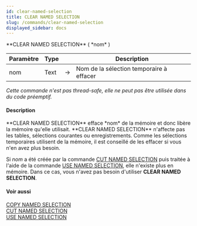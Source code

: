 ```yaml
---
id: clear-named-selection
title: CLEAR NAMED SELECTION
slug: /commands/clear-named-selection
displayed_sidebar: docs
---
```


<!--REF #_command_.CLEAR NAMED SELECTION.Syntax-->**CLEAR NAMED SELECTION** ( *nom* )<!-- END REF-->
<!--REF #_command_.CLEAR NAMED SELECTION.Params-->
| Paramètre | Type |  | Description |
| --- | --- | --- | --- |
| nom | Text | &#8594;  | Nom de la sélection temporaire à effacer |

<!-- END REF-->

*Cette commande n'est pas thread-safe, elle ne peut pas être utilisée dans du code préemptif.*


#### Description 

<!--REF #_command_.CLEAR NAMED SELECTION.Summary-->**CLEAR NAMED SELECTION** efface *nom* de la mémoire et donc libère la mémoire qu'elle utilisait.<!-- END REF--> **CLEAR NAMED SELECTION** n'affecte pas les tables, sélections courantes ou enregistrements. Comme les sélections temporaires utilisent de la mémoire, il est conseillé de les effacer si vous n'en avez plus besoin.

Si *nom* a été créée par la commande [CUT NAMED SELECTION](cut-named-selection.md) puis traitée à l'aide de la commande [USE NAMED SELECTION](use-named-selection.md), elle n'existe plus en mémoire. Dans ce cas, vous n'avez pas besoin d'utiliser **CLEAR NAMED SELECTION**.

#### Voir aussi 

[COPY NAMED SELECTION](copy-named-selection.md)  
[CUT NAMED SELECTION](cut-named-selection.md)  
[USE NAMED SELECTION](use-named-selection.md)  